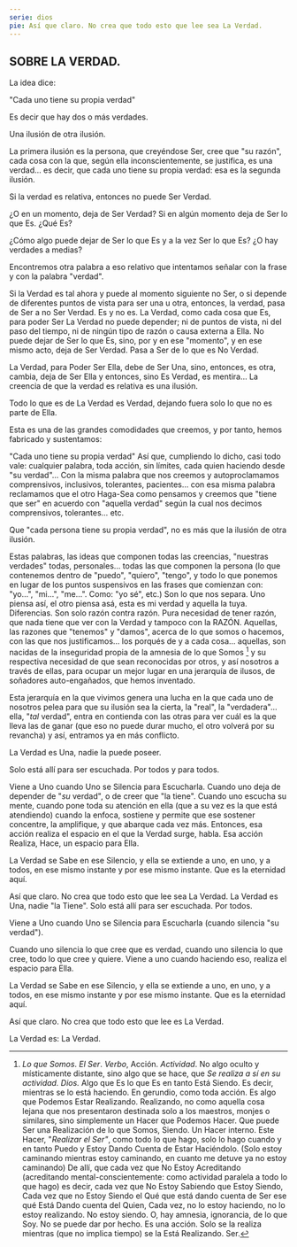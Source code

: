```yaml
---
serie: dios
pie: Así que claro. No crea que todo esto que lee sea La Verdad.
---
```


## SOBRE LA VERDAD.

La idea dice:

"Cada uno tiene su propia verdad"

Es decir que hay dos o más verdades.

Una ilusión de otra ilusión.

La primera ilusión es la persona, que creyéndose Ser, cree que "su razón", cada cosa con la que, según ella inconscientemente, se justifica, es una verdad… es decir, que cada uno tiene su propia verdad: esa es la segunda ilusión.

Si la verdad es relativa, entonces no puede Ser Verdad.

¿O en un momento, deja de Ser Verdad?
Si en algún momento deja de Ser lo que Es. ¿Qué Es?

¿Cómo algo puede dejar de Ser lo que Es y a la vez Ser lo que Es?
¿O hay verdades a medias?

Encontremos otra palabra a eso relativo que intentamos señalar con la frase y con la palabra "verdad".

Si la Verdad es tal ahora y puede al momento siguiente no Ser, o si depende de diferentes puntos de vista para ser una u otra, entonces, la verdad, pasa de Ser a no Ser Verdad. Es y no es.
La Verdad, como cada cosa que Es, para poder Ser La Verdad no puede depender; ni de puntos de vista, ni del paso del tiempo, ni de ningún tipo de razón o causa externa a Ella. No puede dejar de Ser lo que Es, sino, por y en ese "momento", y en ese mismo acto, deja de Ser Verdad. Pasa a Ser de lo que es No Verdad.

La Verdad, para Poder Ser Ella, debe de Ser Una, sino, entonces, es otra, cambia, deja de Ser Ella y entonces, sino Es Verdad, es mentira…
La creencia de que la verdad es relativa es una ilusión.

Todo lo que es de La Verdad es Verdad, dejando fuera solo lo que no es parte de Ella.

Esta es una de las grandes comodidades que creemos, y por tanto, hemos fabricado y sustentamos:

"Cada uno tiene su propia verdad"
Así que, cumpliendo lo dicho, casi todo vale: cualquier palabra, toda acción, sin límites, cada quien haciendo desde "su verdad"… Con la misma palabra que nos creemos y autoproclamamos comprensivos, inclusivos, tolerantes, pacientes… con esa misma palabra reclamamos que el otro Haga-Sea como pensamos y creemos que "tiene que ser" en acuerdo con "aquella verdad" según la cual nos decimos comprensivos, tolerantes… etc.

Que "cada persona tiene su propia verdad", no es más que la ilusión de otra ilusión.

Estas palabras, las ideas que componen todas las creencias, "nuestras verdades" todas, personales… todas las que componen la persona (lo que contenemos dentro de "puedo", "quiero", "tengo", y todo lo que ponemos en lugar de los puntos suspensivos en las frases que comienzan con: "yo…", "mi…", "me…". Como: "yo sé", etc.) Son lo que nos separa. Uno piensa así, el otro piensa asá, esta es mi verdad y aquella la tuya. Diferencias. Son solo razón contra razón. Pura necesidad de tener razón, que nada tiene que ver con la Verdad y tampoco con la RAZÓN.
Aquellas, las razones que "tenemos" y "damos", acerca de lo que somos o hacemos, con las que nos justificamos… los porqués de y a cada cosa… aquellas, son nacidas de la inseguridad propia de la amnesia de lo que Somos [^1] y su respectiva necesidad de que sean reconocidas por otros, y así nosotros a través de ellas, para ocupar un mejor lugar en una jerarquía de ilusos, de soñadores auto-engañados, que hemos inventado.

Esta jerarquía en la que vivimos genera una lucha en la que cada uno de nosotros pelea para que su ilusión sea la cierta, la "real", la "verdadera"… ella, "_tal_ verdad", entra en contienda con las otras para ver cuál es la que lleva las de ganar (que eso no puede durar mucho, el otro volverá por su revancha) y así, entramos ya en más conflicto.

La Verdad es Una, nadie la puede poseer.

Solo está allí para ser escuchada. Por todos y para todos.

Viene a Uno cuando Uno se Silencia para Escucharla. Cuando uno deja de depender de "_su_ verdad", o de creer que "la tiene". Cuando uno escucha su mente, cuando pone toda su atención en ella (que a su vez es la que está atendiendo) cuando la enfoca, sostiene y permite que ese sostener concentre, la amplifique, y que abarque cada vez más. Entonces, esa acción realiza el espacio en el que la Verdad surge, habla. Esa acción Realiza, Hace, un espacio para Ella.

La Verdad se Sabe en ese Silencio, y ella se extiende a uno, en uno, y a todos, en ese mismo instante y por ese mismo instante. Que es la eternidad aquí.

Así que claro. No crea que todo esto que lee sea La Verdad.
La Verdad es Una, nadie "la Tiene".
Solo está allí para ser escuchada. Por todos.

Viene a Uno cuando Uno se Silencia para Escucharla (cuando silencia "su verdad").

Cuando uno silencia lo que cree que es verdad, cuando uno silencia lo que cree, todo lo que cree y quiere. Viene a uno cuando haciendo eso, realiza el espacio para Ella.

La Verdad se Sabe en ese Silencio, y ella se extiende a uno, en uno, y a todos, en ese mismo instante y por ese mismo instante. Que es la eternidad aquí.

Así que claro. No crea que todo esto que lee es La Verdad.

La Verdad es: La Verdad.

[^1]: _Lo que Somos_. _El Ser_. _Verbo_, Acción. _Actividad_. No algo oculto y místicamente distante, sino algo que se hace, que _Se realiza a sí en su actividad. Dios._ Algo que Es lo que Es en tanto Está Siendo.
Es decir, mientras se lo está haciendo. En gerundio, como toda acción. Es algo que Podemos Estar Realizando. Realizando, no como aquella cosa lejana que nos presentaron destinada solo a los maestros, monjes o similares, sino simplemente un Hacer que Podemos Hacer. Que puede Ser una Realización de lo que Somos, Siendo. Un Hacer interno. Este Hacer, "_Realizar el Ser"_, como todo lo que hago, solo lo hago cuando y en tanto Puedo y Estoy Dando Cuenta de Estar Haciéndolo. (Solo estoy caminando mientras estoy caminando, en cuanto me detuve ya no estoy caminando) De allí, que cada vez que No Estoy Acreditando (acreditando mental-conscientemente: como actividad paralela a todo lo que hago) es decir, cada vez que No Estoy Sabiendo que Estoy Siendo, Cada vez que no Estoy Siendo el Qué que está dando cuenta de Ser ese qué Está Dando cuenta del Quien, Cada vez, no lo estoy haciendo, no lo estoy realizando. No estoy siendo. O, hay amnesia, ignorancia, de lo que Soy. No se puede dar por hecho. Es una acción. Solo se la realiza mientras (que no implica tiempo) se la Está Realizando. Ser.
